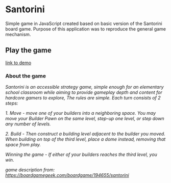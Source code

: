 # Santorini

Simple game in JavaScript created based on basic version of the Santorini board game. Purpose of this application was to reproduce the general game mechanism.

## Play the game

[link to demo](https://monika1127.github.io/santorini/)

### About the game

*Santorini is an accessible strategy game, simple enough for an elementary school classroom while aiming to provide gameplay depth and content for hardcore gamers to explore, The rules are simple. Each turn consists of 2 steps:*

*1. Move - move one of your builders into a neighboring space. You may move your Builder Pawn on the same level, step-up one level, or step down any number of levels.*

*2. Build - Then construct a building level adjacent to the builder you moved. When building on top of the third level, place a dome instead, removing that space from play.*

*Winning the game - If either of your builders reaches the third level, you win.*

*game description from: https://boardgamegeek.com/boardgame/194655/santorini*


